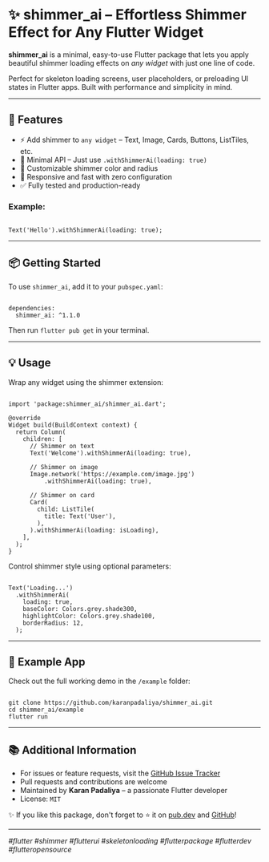 <!--
This README describes the package. If you publish this package to pub.dev,
this README's contents appear on the landing page for your package.
-->

<h1>✨ shimmer_ai – Effortless Shimmer Effect for Any Flutter Widget</h1>

<p><strong>shimmer_ai</strong> is a minimal, easy-to-use Flutter package that lets you apply beautiful shimmer loading effects on <em>any widget</em> with just one line of code.</p>

<p>Perfect for skeleton loading screens, user placeholders, or preloading UI states in Flutter apps. Built with performance and simplicity in mind.</p>

<hr>

<h2>🚀 Features</h2>
<ul>
  <li>⚡ Add shimmer to <code>any widget</code> – Text, Image, Cards, Buttons, ListTiles, etc.</li>
  <li>🧠 Minimal API – Just use <code>.withShimmerAi(loading: true)</code></li>
  <li>🎨 Customizable shimmer color and radius</li>
  <li>📱 Responsive and fast with zero configuration</li>
  <li>✅ Fully tested and production-ready</li>
</ul>

<h3>Example:</h3>
<pre><code class="language-dart">
Text('Hello').withShimmerAi(loading: true);
</code></pre>

<hr>

<h2>📦 Getting Started</h2>

<p>To use <code>shimmer_ai</code>, add it to your <code>pubspec.yaml</code>:</p>

<pre><code class="language-yaml">
dependencies:
  shimmer_ai: ^1.1.0
</code></pre>

<p>Then run <code>flutter pub get</code> in your terminal.</p>

<hr>

<h2>💡 Usage</h2>

<p>Wrap any widget using the shimmer extension:</p>

<pre><code class="language-dart">
import 'package:shimmer_ai/shimmer_ai.dart';

@override
Widget build(BuildContext context) {
  return Column(
    children: [
      // Shimmer on text
      Text('Welcome').withShimmerAi(loading: true),

      // Shimmer on image
      Image.network('https://example.com/image.jpg')
          .withShimmerAi(loading: true),

      // Shimmer on card
      Card(
        child: ListTile(
          title: Text('User'),
        ),
      ).withShimmerAi(loading: isLoading),
    ],
  );
}
</code></pre>

<p>Control shimmer style using optional parameters:</p>

<pre><code class="language-dart">
Text('Loading...')
  .withShimmerAi(
    loading: true,
    baseColor: Colors.grey.shade300,
    highlightColor: Colors.grey.shade100,
    borderRadius: 12,
  );
</code></pre>

<hr>

<h2>📁 Example App</h2>

<p>Check out the full working demo in the <code>/example</code> folder:</p>

<pre><code>
git clone https://github.com/karanpadaliya/shimmer_ai.git
cd shimmer_ai/example
flutter run
</code></pre>

<hr>

<h2>📚 Additional Information</h2>

<ul>
  <li>For issues or feature requests, visit the <a href="https://github.com/karanpadaliya/shimmer_ai/issues">GitHub Issue Tracker</a></li>
  <li>Pull requests and contributions are welcome</li>
  <li>Maintained by <strong>Karan Padaliya</strong> – a passionate Flutter developer</li>
  <li>License: <code>MIT</code></li>
</ul>

<p>✨ If you like this package, don't forget to ⭐ it on <a href="https://pub.dev/packages/shimmer_ai">pub.dev</a> and <a href="https://github.com/karanpadaliya/shimmer_ai">GitHub</a>!</p>

<hr>

<p><em>#flutter #shimmer #flutterui #skeletonloading #flutterpackage #flutterdev #flutteropensource</em></p>
